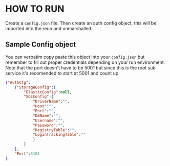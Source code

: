 # HOW TO RUN

Create a `config.json` file. Then create an auth config object, this will be imported into the reun and unmarshalled.

## Sample Config object

You can verbatim copy paste this object into your `config.json` but remember to fill out proper credentials depending on your run environment.
Note that the port doesn't have to be 5001 but since this is the root sub service it's recomended to start at 5001 and count up.

```json
{"AuthCfg":
    {"StorageConfig":{
        "ElasticConfig":null,
        "SQLConfig":{
            "DriverName":"",
            "Host":"",
            "Port":"",
            "DBName":"",
            "Username":"",
            "Password":"",
            "RegistryTable":"",
            "LoginTrackingTable":""
            }
        }
    },
    "Port":5101
}

```
